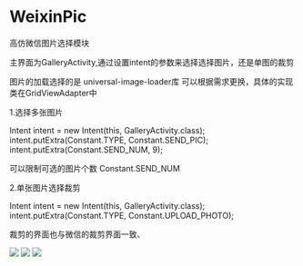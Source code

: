 # WeixinPic
高仿微信图片选择模块

主界面为GalleryActivity,通过设置intent的参数来选择选择图片，还是单图的裁剪

图片的加载选择的是 universal-image-loader库
可以根据需求更换，具体的实现类在GridViewAdapter中

1.选择多张图片

Intent intent = new Intent(this, GalleryActivity.class); 
intent.putExtra(Constant.TYPE, Constant.SEND_PIC); intent.putExtra(Constant.SEND_NUM, 9); 

可以限制可选的图片个数 Constant.SEND_NUM

2.单张图片选择裁剪

Intent intent = new Intent(this, GalleryActivity.class); 
intent.putExtra(Constant.TYPE, Constant.UPLOAD_PHOTO); 

裁剪的界面也与微信的裁剪界面一致、


![](https://github.com/haibuzou/WeixinPic/raw/master/art/Screenshot_2015-12-31-15-58-42.png) 
![](https://github.com/haibuzou/WeixinPic/raw/master/art/Screenshot_2015-12-31-15-59-35.png)
![](https://github.com/haibuzou/WeixinPic/raw/master/art/Screenshot_2015-12-31-15-59-56.png)
